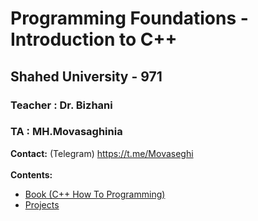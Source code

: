 # Programming Foundations - Introduction to C++
## Shahed University - 971
### Teacher : Dr. Bizhani
### TA : MH.Movasaghinia
**Contact:** (Telegram) https://t.me/Movaseghi
<br />
<br />
**Contents:**
* [Book (C++ How To Programming)](https://github.com/MMovasaghi/Introduction-to-cpp/tree/master/Book)
* [Projects](https://github.com/MMovasaghi/Introduction-to-cpp/tree/master/Documentation)
